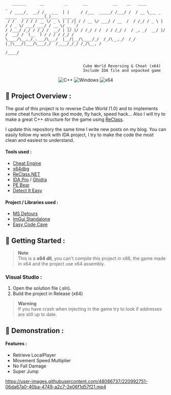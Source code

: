 ```
   ______      __         _       __           __    __   ____                           _            
  / ____/_  __/ /_  ___  | |     / /___  _____/ /___/ /  / __ \___ _   _____  __________(_)___  ____ _
 / /   / / / / __ \/ _ \ | | /| / / __ \/ ___/ / __  /  / /_/ / _ \ | / / _ \/ ___/ ___/ / __ \/ __ `/
/ /___/ /_/ / /_/ /  __/ | |/ |/ / /_/ / /  / / /_/ /  / _, _/  __/ |/ /  __/ /  (__  ) / / / / /_/ / 
\____/\__,_/_.___/\___/  |__/|__/\____/_/  /_/\__,_/  /_/ |_|\___/|___/\___/_/  /____/_/_/ /_/\__, /  
                                                                                             /____/     
                                                                                                      
                                                                                                      
                                  Cube World Reversing & Cheat (x64)                                  
                                  Include IDA file and unpacked game                           
```
<p align="center">
    <img src="https://img.shields.io/badge/language-C%2B%2B-%23f34b7d.svg?style=for-the-badge&logo=appveyor" alt="C++">
    <img src="https://img.shields.io/badge/platform-Windows-0078d7.svg?style=for-the-badge&logo=appveyor" alt="Windows">
    <img src="https://img.shields.io/badge/arch-x64-green.svg?style=for-the-badge&logo=appveyor" alt="x64">
</p>

## :open_book: Project Overview :

The goal of this project is to reverse Cube World (1.0) and to implements some cheat functions like god mode, fly hack, speed hack... Also I will try to make a great C++ structure for the game using [ReClass](https://github.com/ReClassNET/ReClass.NET).

I update this repository the same time I write new posts on my blog. You can easily follow my work with IDA project, I try to make the code the most clean and easiest to understand.

#### Tools used :

- [Cheat Engine](https://www.cheatengine.org)
- [x64dbg](https://x64dbg.com)
- [ReClass.NET](https://github.com/ReClassNET/ReClass.NET)
- [IDA Pro](https://hex-rays.com/ida-pro/) / [Ghidra](https://ghidra-sre.org/)
- [PE Bear](https://github.com/hasherezade/pe-bear-releases)
- [Detect It Easy](https://github.com/horsicq/Detect-It-Easy)

#### Project / Libraries used :

- [MS Detours](https://github.com/microsoft/Detours)
- [ImGui Standalone](https://github.com/adamhlt/ImGui-Standalone)
- [Easy Code Cave](https://github.com/adamhlt/Easy-Code-Cave)

## :rocket: Getting Started :

> **Note** <br>
> This is a **x64 dll**, you can't compile this project in x86, the game made in x64 and the project use x64 assembly.

### Visual Studio :

1. Open the solution file (.sln).
2. Build the project in Release (x64)

> **Warning** <br>
> If you have crash when injecting in the game try to look if addresses are still up to date.

## 🧪 Demonstration :

#### Features :

- Retrieve LocalPlayer
- Movement Speed Multiplier
- No Fall Damage
- Super Jump

https://user-images.githubusercontent.com/48086737/220992751-06da67a0-40ba-4749-a2c7-2e06f1d57f21.mp4
